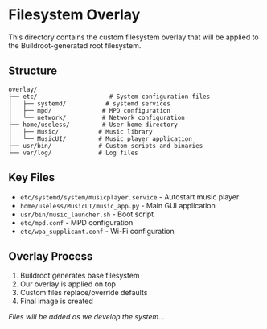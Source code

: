 # Filesystem Overlay

This directory contains the custom filesystem overlay that will be applied to the Buildroot-generated root filesystem.

## Structure

```
overlay/
├── etc/                    # System configuration files
│   ├── systemd/           # systemd services
│   ├── mpd/              # MPD configuration
│   └── network/          # Network configuration
├── home/useless/         # User home directory
│   ├── Music/           # Music library
│   └── MusicUI/         # Music player application
├── usr/bin/             # Custom scripts and binaries
└── var/log/             # Log files
```

## Key Files

- `etc/systemd/system/musicplayer.service` - Autostart music player
- `home/useless/MusicUI/music_app.py` - Main GUI application
- `usr/bin/music_launcher.sh` - Boot script
- `etc/mpd.conf` - MPD configuration
- `etc/wpa_supplicant.conf` - Wi-Fi configuration

## Overlay Process

1. Buildroot generates base filesystem
2. Our overlay is applied on top
3. Custom files replace/override defaults
4. Final image is created

*Files will be added as we develop the system...* 